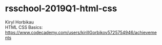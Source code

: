 # rsschool-2019Q1-html-css
Kiryl Horbikau  
HTML CSS Basics: https://www.codecademy.com/users/kirillGorbikov5725754946/achievements
